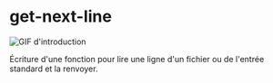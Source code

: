 # get-next-line
  <img src="https://i.gifer.com/7DQ8.gif" alt="GIF d'introduction">
</div>

Écriture d'une fonction pour lire une ligne d'un fichier ou de l'entrée standard et la renvoyer.
